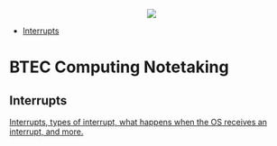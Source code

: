 <p align="center">
  <img src="../../../common-assets/blob/main/images/bhasvic/bhasvic-rect-hills-text-small.png?raw=true">
</p>

- [Interrupts](#interrupts)

<!-- omit in toc -->
# BTEC Computing Notetaking

## Interrupts

[Interrupts, types of interrupt, what happens when the OS receives an interrupt, and more.](Interrupts.md)
